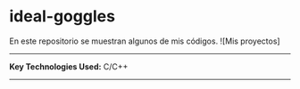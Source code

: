 # ideal-goggles
En este repositorio se muestran algunos de mis códigos.
![Mis proyectos]
***
**Key Technologies Used:** C/C++
***
